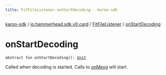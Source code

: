 ```yaml
---
title: FitFileListener.onStartDecoding - karoo-sdk
---
```


[karoo-sdk](../../index.html) / [io.hammerhead.sdk.v0.card](../index.html) / [FitFileListener](index.html) / [onStartDecoding](./on-start-decoding.html)

# onStartDecoding

`abstract fun onStartDecoding(): `[`Unit`](https://kotlinlang.org/api/latest/jvm/stdlib/kotlin/-unit/index.html)

Called when decoding is started.
Calls to [onMesg](on-mesg.html) will start.

